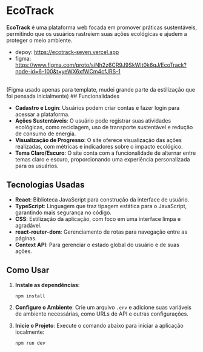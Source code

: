 # EcoTrack

**EcoTrack** é uma plataforma web focada em promover práticas sustentáveis, permitindo que os usuários rastreiem suas ações ecológicas e ajudem a proteger o meio ambiente.

- depoy: https://ecotrack-seven.vercel.app
- figma: https://www.figma.com/proto/siNh2z6CR9J9SkWIt0k6qJ/EcoTrack?node-id=6-100&t=yeWX6xfWCm4cfJRS-1
<br>
(Figma usado apenas para template, mudei grande parte da estilização que foi pensada inicialmente)
## Funcionalidades

- **Cadastro e Login**: Usuários podem criar contas e fazer login para acessar a plataforma.
- **Ações Sustentáveis**: O usuário pode registrar suas atividades ecológicas, como reciclagem, uso de transporte sustentável e redução de consumo de energia.
- **Visualização de Progresso**: O site oferece visualização das ações realizadas, com métricas e indicadores sobre o impacto ecológico.
- **Tema Claro/Escuro**: O site conta com a funcionalidade de alternar entre temas claro e escuro, proporcionando uma experiência personalizada para os usuários.

## Tecnologias Usadas

- **React**: Biblioteca JavaScript para construção da interface de usuário.
- **TypeScript**: Linguagem que traz tipagem estática para o JavaScript, garantindo mais segurança no código.
- **CSS**: Estilização da aplicação, com foco em uma interface limpa e agradável.
- **react-router-dom**: Gerenciamento de rotas para navegação entre as páginas.
- **Context API**: Para gerenciar o estado global do usuário e de suas ações.

## Como Usar

1. **Instale as dependências**:
   ```bash
   npm install
   ```

2. **Configure o Ambiente**:
   Crie um arquivo `.env` e adicione suas variáveis de ambiente necessárias, como URLs de API e outras configurações.

3. **Inicie o Projeto**:
   Execute o comando abaixo para iniciar a aplicação localmente:
   ```bash
   npm run dev
   ```


